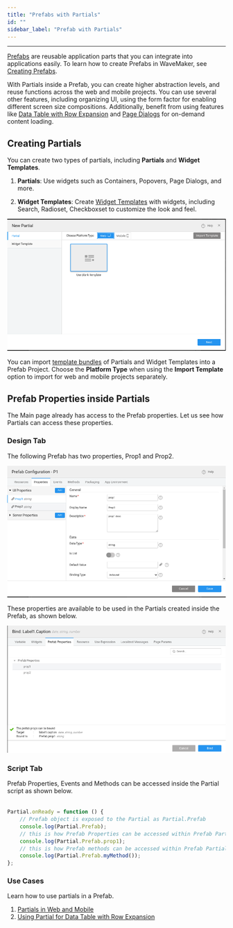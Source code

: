 ```yaml
---
title: "Prefabs with Partials"
id: ""
sidebar_label: "Prefab with Partials"
---
```

---

[Prefabs](/learn/app-development/custom-widgets/prefabs-overview) are reusable application parts that you can integrate into applications easily. To learn how to create Prefabs in WaveMaker, see [Creating Prefabs](/learn/app-development/custom-widgets/creating-prefabs).

With Partials inside a Prefab, you can create higher abstraction levels, and reuse functions across the web and mobile projects. You can use several other features, including organizing UI, using the form factor for enabling different screen size compositions. Additionally, benefit from using features like [Data Table with Row Expansion](/learn/how-tos/how-to-configure-row-expansion-in-a-data-table) and [Page Dialogs](/learn/app-development/widgets/modal-dialogs/modal-windows-dialogs#page-dialog) for on-demand content loading.

## Creating Partials

You can create two types of partials, including **Partials** and **Widget Templates**.

1. **Partials**: Use widgets such as Containers, Popovers, Page Dialogs, and more.  

2. **Widget Templates**: Create [Widget Templates](/learn/how-tos/custom-widget-template) with widgets, including Search, Radioset, Checkboxset to customize the look and feel.

![PartialTypes](/learn/assets/partialTypes.png)

You can import [template bundles](/learn/app-development/ui-design/page-concepts/creating-template-bundles) of Partials and Widget Templates into a Prefab Project. Choose the **Platform Type** when using the **Import Template** option to import for web and mobile projects separately.

## Prefab Properties inside Partials

The Main page already has access to the Prefab properties. Let us see how Partials can access these properties.

### Design Tab

The following Prefab has two properties, Prop1 and Prop2.

![PrefabPropertiesDialog](/learn/assets/prefabpropertiesdialog.png)

These properties are available to be used in the Partials created inside the Prefab, as shown below.

![PartialBindDialog](/learn/assets/prefabpropertiesinsidepartial.png)

### Script Tab
Prefab Properties, Events and Methods can be accessed inside the Partial script as shown below.
```js   

Partial.onReady = function () {
    // Prefab object is exposed to the Partial as Partial.Prefab
    console.log(Partial.Prefab);
    // this is how Prefab Properties can be accessed within Prefab Partials
    console.log(Partial.Prefab.prop1);
    // this is how Prefab methods can be accessed within Prefab Partials
    console.log(Partial.Prefab.myMethod());
};
```

### Use Cases

Learn how to use partials in a Prefab.

1. [Partials in Web and Mobile](/learn/how-tos/create-prefab-with-partials#partials-in-web-and-mobile)  
2. [Using Partial for Data Table with Row Expansion](/learn/how-tos/create-prefab-with-partials#data-table-with-row-expansion)